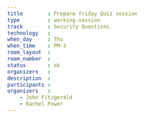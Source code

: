 ```yaml
---
title        : Prepare friday Quiz session
type         : working-session
track        : Security Questions
technology   :
when_day     : Thu
when_time    : PM-3
room_layout  :
room_number  :
status       : ok
organizers   :
description  :
participants :
organizers   :
    - John Fitzgerald
    - Rachel Power
---
```



